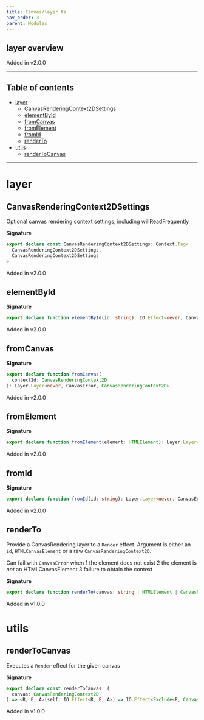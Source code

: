 ```yaml
---
title: Canvas/layer.ts
nav_order: 3
parent: Modules
---
```


## layer overview

Added in v2.0.0

---

<h2 class="text-delta">Table of contents</h2>

- [layer](#layer)
  - [CanvasRenderingContext2DSettings](#canvasrenderingcontext2dsettings)
  - [elementById](#elementbyid)
  - [fromCanvas](#fromcanvas)
  - [fromElement](#fromelement)
  - [fromId](#fromid)
  - [renderTo](#renderto)
- [utils](#utils)
  - [renderToCanvas](#rendertocanvas)

---

# layer

## CanvasRenderingContext2DSettings

Optional canvas rendering context settings, including willReadFrequently

**Signature**

```ts
export declare const CanvasRenderingContext2DSettings: Context.Tag<
  CanvasRenderingContext2DSettings,
  CanvasRenderingContext2DSettings
>
```

Added in v2.0.0

## elementById

**Signature**

```ts
export declare function elementById(id: string): IO.Effect<never, CanvasError, HTMLCanvasElement>
```

Added in v2.0.0

## fromCanvas

**Signature**

```ts
export declare function fromCanvas(
  context2d: CanvasRenderingContext2D
): Layer.Layer<never, CanvasError, CanvasRenderingContext2D>
```

Added in v2.0.0

## fromElement

**Signature**

```ts
export declare function fromElement(element: HTMLElement): Layer.Layer<never, CanvasError, CanvasRenderingContext2D>
```

Added in v2.0.0

## fromId

**Signature**

```ts
export declare function fromId(id: string): Layer.Layer<never, CanvasError, CanvasRenderingContext2D>
```

Added in v2.0.0

## renderTo

Provide a CanvasRendering layer to
a `Render` effect.
Argument is either an `id`, `HTMLCanvasElement`
or a raw `CanvasRenderingContext2D`.

Can fail with `CanvasError` when
1 the element does not exist
2 the element is _not_ an HTMLCanvasElement
3 failure to obtain the context

**Signature**

```ts
export declare function renderTo(canvas: string | HTMLElement | CanvasRenderingContext2D)
```

Added in v1.0.0

# utils

## renderToCanvas

Executes a `Render` effect for the given canvas

**Signature**

```ts
export declare const renderToCanvas: (
  canvas: CanvasRenderingContext2D
) => <R, E, A>(self: IO.Effect<R, E, A>) => IO.Effect<Exclude<R, CanvasRenderingContext2D>, CanvasError | E, A>
```

Added in v1.0.0
